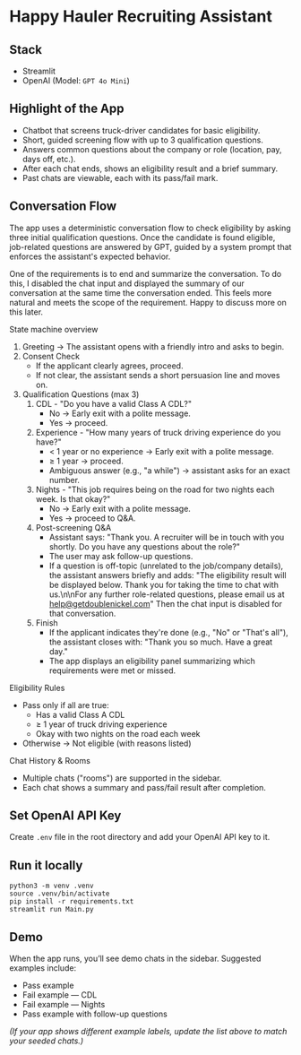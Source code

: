 # Happy Hauler Recruiting Assistant

## Stack
- Streamlit
- OpenAI (Model: `GPT 4o Mini`)

## Highlight of the App

- Chatbot that screens truck-driver candidates for basic eligibility.
- Short, guided screening flow with up to 3 qualification questions.
- Answers common questions about the company or role (location, pay, days off, etc.).
- After each chat ends, shows an eligibility result and a brief summary.
- Past chats are viewable, each with its pass/fail mark.

## Conversation Flow

The app uses a deterministic conversation flow to check eligibility by asking three initial qualification questions. Once the candidate is found eligible, job-related questions are answered by GPT, guided by a system prompt that enforces the assistant's expected behavior.

One of the requirements is to end and summarize the conversation. To do this, I disabled the chat input and displayed the summary of our conversation at the same time the conversation ended. This feels more natural and meets the scope of the requirement. Happy to discuss more on this later. 

State machine overview
1. Greeting -> The assistant opens with a friendly intro and asks to begin.
2. Consent Check
   - If the applicant clearly agrees, proceed. 
   - If not clear, the assistant sends a short persuasion line and moves on.
3. Qualification Questions (max 3)
   1. CDL - "Do you have a valid Class A CDL?"
      - No -> Early exit with a polite message. 
      - Yes -> proceed.
   2. Experience - "How many years of truck driving experience do you have?"
      - < 1 year or no experience → Early exit with a polite message.
      - ≥ 1 year -> proceed.
      - Ambiguous answer (e.g., "a while") -> assistant asks for an exact number.
   3. Nights - "This job requires being on the road for two nights each week. Is that okay?"
      - No -> Early exit with a polite message.
      - Yes -> proceed to Q&A.
   4. Post-screening Q&A
      - Assistant says: "Thank you. A recruiter will be in touch with you shortly. Do you have any questions about the role?"
      - The user may ask follow-up questions.
      - If a question is off-topic (unrelated to the job/company details), the assistant answers briefly and adds: "The eligibility result will be displayed below. Thank you for taking the time to chat with us.\n\nFor any further role-related questions, please email us at help@getdoublenickel.com" Then the chat input is disabled for that conversation.
   5. Finish
      - If the applicant indicates they're done (e.g., "No" or "That's all"), the assistant closes with: "Thank you so much. Have a great day."
      - The app displays an eligibility panel summarizing which requirements were met or missed.

Eligibility Rules
- Pass only if all are true:
  - Has a valid Class A CDL
  - ≥ 1 year of truck driving experience
  - Okay with two nights on the road each week
- Otherwise -> Not eligible (with reasons listed)

Chat History & Rooms
- Multiple chats ("rooms") are supported in the sidebar.
- Each chat shows a summary and pass/fail result after completion.

## Set OpenAI API Key

Create `.env` file in the root directory and add your OpenAI API key to it.

## Run it locally

```
python3 -m venv .venv
source .venv/bin/activate
pip install -r requirements.txt
streamlit run Main.py
```

## Demo

When the app runs, you’ll see demo chats in the sidebar.
Suggested examples include:
- Pass example
- Fail example — CDL
- Fail example — Nights
- Pass example with follow-up questions

_(If your app shows different example labels, update the list above to match your seeded chats.)_